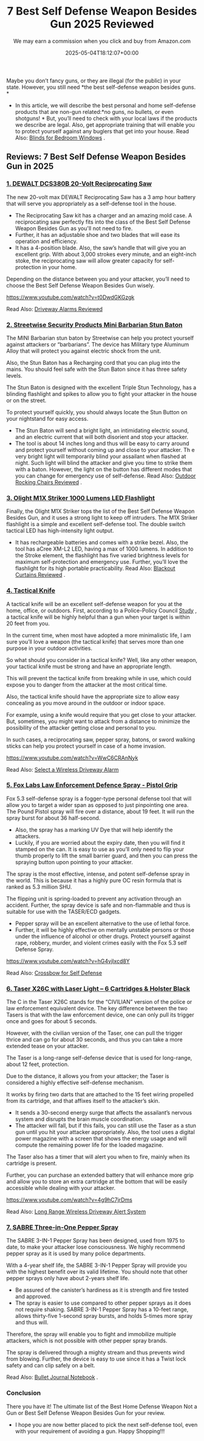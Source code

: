 ﻿---
author: We may earn a commission when you click and buy from Amazon.com
layout: post
title: 7 Best Self Defense Weapon Besides Gun 2025 Reviewed
date: '2025-05-04T18:12:07+00:00'
categories:
- Defense
tags: []
slug: /best-self-defense-weapon-besides-gun/
lastmod: 2025-05-07T12:21:25+03:00
---

Maybe you don’t fancy guns, or they are illegal (for the public) in your state. However, you still need
*the best self-defense weapon besides guns. *
- In this article, we will describe the best personal and home self-defense products that are non-gun related:*no guns, no bullets, or even shotguns! *
But, you’ll need to check with your local laws if the products we describe are legal. Also, get appropriate training that will enable you to protect yourself against any buglers that get into your house. Read Also:
[Blinds for Bedroom Windows](https://pestpolicy.com/best-blinds-for-bedroom-windows/)
.
## Reviews: 7 Best Self Defense Weapon Besides Gun in 2025
### [1. DEWALT DCS380B 20-Volt Reciprocating Saw](https://www.amazon.com/gp/product/B007NVSTCK/?tag=p-policy-20)
The new 20-volt max DEWALT Reciprocating Saw has a 3 amp hour battery that will serve you appropriately as a self-defense tool in the house.
- The Reciprocating Saw kit has a charger and an amazing mold case.
A reciprocating saw perfectly fits into the class of the Best Self Defense Weapon Besides Gun as you'll not need to fire.
- Further, it has an adjustable shoe and two blades that will ease its operation and efficiency.
- It has a 4-position blade. Also, the saw’s handle that will give you an excellent grip.
With about 3,000 strokes every minute, and an eight-inch stoke, the reciprocating saw will allow greater capacity for self-protection in your home.

Depending on the distance between you and your attacker, you’ll need to choose the Best Self Defense Weapon Besides Gun wisely.

https://www.youtube.com/watch?v=t0DwdGKGzgk

Read Also:
[Driveway Alarms Reviewed](https://pestpolicy.com/best-driveway-alarms/)
### [2. Streetwise Security Products Mini Barbarian Stun Baton](https://www.amazon.com/dp/B00PF1LK94/?tag=p-policy-20)
The MINI Barbarian stun baton by Streetwise can help you protect yourself against attackers or “barbarians”.
The device has Military type Aluminum Alloy that will protect you against electric shock from the unit.

Also, the Stun Baton has a Recharging cord that you can plug into the mains. You should feel safe with the Stun Baton since it has three safety levels.

The Stun Baton is designed with the excellent Triple Stun Technology, has a blinding flashlight and spikes to allow you to fight your attacker in the house or on the street.

To protect yourself quickly, you should always locate the Stun Button on your nightstand for easy access.
- The Stun Baton will send a bright light, an intimidating electric sound, and an electric current that will both disorient and stop your attacker.
- The tool is about 14 inches long and thus will be easy to carry around and protect yourself without coming up and close to your attacker.
Th
e very bright light will temporarily blind your assailant when flashed at night. Such light will blind the attacker and give you time to strike them with a baton.
However, the light on the button has different modes that you can change for emergency use of self-defense. Read Also:
[Outdoor Rocking Chairs Reviewed](https://pestpolicy.com/best-outdoor-rocking-chairs/)
.
### [3. Olight M1X Striker 1000 Lumens LED Flashlight](https://www.amazon.com/dp/B00YFWSWKE/?tag=p-policy-20)
Finally, the Olight M1X Striker tops the list of the Best Self Defense Weapon Besides Gun, and it uses a strong light to keep off intruders.
The M1X Striker flashlight is a simple and excellent self-defense tool. The double switch tactical LED has high-intensity light output.
- It has rechargeable batteries and comes with a strike bezel. Also, the tool has aCree XM-L2 LED, having a max of 1000 lumens.
In addition to the Stroke element, the flashlight has five varied brightness levels for maximum self-protection and emergency use.
Further, you’ll love the flashlight for its high portable practicability. Read Also:
[Blackout Curtains Reviewed](https://pestpolicy.com/best-blackout-curtains/)
.
### [4. Tactical Knife](https://www.amazon.com/gp/product/B003D7K07K/?tag=p-policy-20)
A tactical knife will be an excellent self-defense weapon for you at the home, office, or outdoors.
First, according to a Police-Policy Council
[Study](http://www.theppsc.org/Staff_Views/Tueller/How.Close.htm)
, a tactical knife will be highly helpful than a gun when your target is within 20 feet from you.

In the current time, when most have adopted a more minimalistic life, I am sure you’ll love a weapon (the tactical knife) that serves more than one purpose in your outdoor activities.

So what should you consider in a tactical knife? Well, like any other weapon, your tactical knife must be strong and have an appropriate length.

This will prevent the tactical knife from breaking while in use, which could expose you to danger from the attacker at the most critical time.

Also, the tactical knife should have the appropriate size to allow easy concealing as you move around in the outdoor or indoor space.

For example, using a knife would require that you get close to your attacker. But, sometimes, you might want to attack from a distance to minimize the possibility of the attacker getting close and personal to you.

In such cases, a reciprocating saw, pepper spray, batons, or sword walking sticks can help you protect yourself in case of a home invasion.

https://www.youtube.com/watch?v=WwC6CRAnNyk

Read Also:
[Select a Wireless Driveway Alarm](https://pestpolicy.com/how-to-select-a-wireless-driveway-alarm/)
### [5. Fox Labs Law Enforcement Defence Spray - Pistol Grip](https://www.amazon.com/dp/B003ZA6D6C/?tag=p-policy-20)
Fox 5.3 self-defense spray is a fogger-type personal defense tool that will allow you to target a wider span as opposed to just pinpointing one area.
The Pound Pistol spray will fire over a distance, about 19 feet. It will run the spray burst for about 36 half-second.
- Also, the spray has a marking UV Dye that will help identify the attackers.
- Luckily, if you are worried about the expiry date, then you will find it stamped on the can.
It is easy to use as you’ll only need to flip your thumb properly to lift the small barrier guard, and then you can press the spraying button upon pointing to your attacker.

The spray is the most effective, intense, and potent self-defense spray in the world. This is because it has a highly pure OC resin formula that is ranked as 5.3 million SHU.

The flipping unit is spring-loaded to prevent any activation through an accident. Further, the spray device is safe and non-flammable and thus is suitable for use with the TASER/ECD gadgets.
- Pepper spray will be an excellent alternative to the use of lethal force.
- Further, it will be highly effective on mentally unstable persons or those under the influence of alcohol or other drugs.
Protect yourself against rape, robbery, murder, and violent crimes easily with the Fox 5.3 self Defense Spray.

https://www.youtube.com/watch?v=hG4vjIxcd8Y

Read Also:
[Crossbow for Self Defense](https://pestpolicy.com/best-crossbow-for-self-defense/)
### [6. Taser X26C with Laser Light – 6 Cartridges & Holster Black](https://www.amazon.com/dp/B006MBA286/?tag=p-policy-20)
The C in the Taser X26C stands for the “CIVILIAN” version of the police or law enforcement equivalent device.
The key difference between the two Tasers is that with the law enforcement device, one can only pull its trigger once and goes for about 5 seconds.

However, with the civilian version of the Taser, one can pull the trigger thrice and can go for about 30 seconds, and thus you can take a more extended tease on your attacker.

The Taser is a long-range self-defense device that is used for long-range, about 12 feet, protection.

Due to the distance, it allows you from your attacker; the Taser is considered a highly effective self-defense mechanism.

It works by firing two darts that are attached to the 15 feet wiring propelled from its cartridge, and that affixes itself to the attacker’s skin.
- It sends a 30-second energy surge that affects the assailant’s nervous system and disrupts the brain muscle coordination.
- The attacker will fall, but if this fails, you can still use the Taser as a stun gun until you hit your attacker appropriately.
Also, the tool uses a digital power magazine with a screen that shows the energy usage and will compute the remaining power life for the loaded magazine.

The Taser also has a timer that will alert you when to fire, mainly when its cartridge is present.

Further, you can purchase an extended battery that will enhance more grip and allow you to store an extra cartridge at the bottom that will be easily accessible while dealing with your attacker.

https://www.youtube.com/watch?v=4g9hC7jrDms

Read Also:
[Long Range Wireless Driveway Alert System](https://pestpolicy.com/long-range-wireless-driveway-alert-system/)
### [7. SABRE Three-in-One Pepper Spray](https://www.amazon.com/dp/B0007VM8UC/?tag=p-policy-20)
The SABRE 3-IN-1 Pepper Spray has been designed, used from 1975 to date, to make your attacker lose consciousness.
We highly recommend pepper spray as it is used by many police departments.

With a 4-year shelf life, the SABRE 3-IN-1 Pepper Spray will provide you with the highest benefit over its valid lifetime. You should note that other pepper sprays only have about 2-years shelf life.
- Be assured of the canister’s hardiness as it is strength and fire tested and approved.
- The spray is easier to use compared to other pepper sprays as it does not require shaking.
SABRE 3-IN-1 Pepper Spray has a 10-feet range, allows thirty-five 1-second spray bursts, and holds 5-times more spray and thus will.

Therefore, the spray will enable you to fight and immobilize multiple attackers, which is not possible with other pepper spray brands.

The spray is delivered through a mighty stream and thus prevents wind from blowing. Further, the device is easy to use since it has a Twist lock safety and can clip safely on a belt.

Read Also:
[Bullet Journal Notebook](https://pestpolicy.com/best-bullet-journal-notebook/)
.
### Conclusion
There you have it! The ultimate list of the Best Home Defense Weapon Not a Gun or Best Self Defense Weapon Besides Gun for your review.
- I hope you are now better placed to pick the next self-defense tool, even with your requirement of avoiding a gun.
Happy Shopping!!!